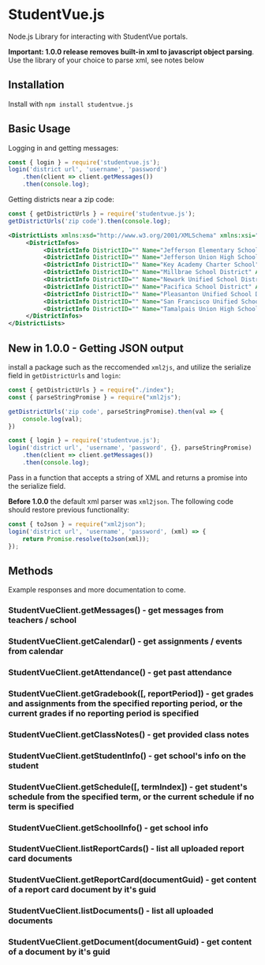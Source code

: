 # StudentVue.js

Node.js Library for interacting with StudentVue portals.

**Important: 1.0.0 release removes built-in xml to javascript object parsing**. Use the library of your choice to parse xml, see notes below 

## Installation

Install with `npm install studentvue.js`

## Basic Usage

Logging in and getting messages:

```javascript
const { login } = require('studentvue.js');
login('district url', 'username', 'password')
    .then(client => client.getMessages())
    .then(console.log);
```

Getting districts near a zip code:

```javascript
const { getDistrictUrls } = require('studentvue.js');
getDistrictUrls('zip code').then(console.log);
```
```xml
<DistrictLists xmlns:xsd="http://www.w3.org/2001/XMLSchema" xmlns:xsi="http://www.w3.org/2001/XMLSchema-instance">
     <DistrictInfos>
          <DistrictInfo DistrictID="" Name="Jefferson Elementary School District" Address="Daly City CA 94015" PvueURL="https://ca-jsd.edupoint.com" />
          <DistrictInfo DistrictID="" Name="Jefferson Union High School District" Address="Daly City CA 94015" PvueURL="https://genesis.juhsd.net/pxp" />
          <DistrictInfo DistrictID="" Name="Key Academy Charter School" Address="Hayward CA 94541" PvueURL="https://ca-kac.edupoint.com/" />
          <DistrictInfo DistrictID="" Name="Millbrae School District" Address="Millbrae CA 94030" PvueURL="https://ca-mesd-pvue.edupoint.com" />
          <DistrictInfo DistrictID="" Name="Newark Unified School District" Address="Newark CA 94560" PvueURL="https://vue.newarkunified.org/PXP" />
          <DistrictInfo DistrictID="" Name="Pacifica School District" Address="Pacifica CA 94044-3042" PvueURL="https://synergy.pacificasd.org/" />
          <DistrictInfo DistrictID="" Name="Pleasanton Unified School District" Address="Pleasanton CA 94566" PvueURL="https://ca-pleas-psv.edupoint.com" />
          <DistrictInfo DistrictID="" Name="San Francisco Unified School District" Address="San Francisco CA 94102" PvueURL="https://ca-sfu-psv.edupoint.com" />
          <DistrictInfo DistrictID="" Name="Tamalpais Union High School District" Address="Larkspur CA 94939" PvueURL="https://ca-tamal-psv.edupoint.com/" />
     </DistrictInfos>
</DistrictLists>
```

## New in 1.0.0 - Getting JSON output

install a package such as the reccomended `xml2js`, and utilize the serialize field in `getDistrictUrls` and `login`:

```js
const { getDistrictUrls } = require("./index");
const { parseStringPromise } = require("xml2js");

getDistrictUrls('zip code', parseStringPromise).then(val => {
    console.log(val);
})
```
```js
const { login } = require('studentvue.js');
login('district url', 'username', 'password', {}, parseStringPromise)
    .then(client => client.getMessages())
    .then(console.log);
```
Pass in a function that accepts a string of XML and returns a promise into the serialize field.

**Before 1.0.0** the default xml parser was `xml2json`. The following code should restore previous functionality:

```js
const { toJson } = require("xml2json");
login('district url', 'username', 'password', (xml) => {
    return Promise.resolve(toJson(xml));
});
```

## Methods

Example responses and more documentation to come.

### StudentVueClient.getMessages() - get messages from teachers / school
### StudentVueClient.getCalendar() - get assignments / events from calendar
### StudentVueClient.getAttendance() - get past attendance
### StudentVueClient.getGradebook([, reportPeriod]) - get grades and assignments from the specified reporting period, or the current grades if no reporting period is specified
### StudentVueClient.getClassNotes() - get provided class notes
### StudentVueClient.getStudentInfo() - get school's info on the student
### StudentVueClient.getSchedule([, termIndex]) - get student's schedule from the specified term, or the current schedule if no term is specified
### StudentVueClient.getSchoolInfo() - get school info
### StudentVueClient.listReportCards() - list all uploaded report card documents
### StudentVueClient.getReportCard(documentGuid) - get content of a report card document by it's guid
### StudentVueClient.listDocuments() - list all uploaded documents
### StudentVueClient.getDocument(documentGuid) - get content of a document by it's guid

